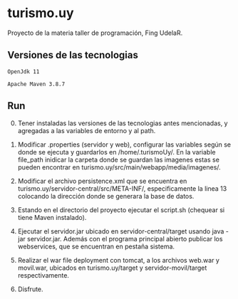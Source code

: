 # turismo.uy
Proyecto de la materia taller de programación, Fing UdelaR.

## Versiones de las tecnologias

```
OpenJdk 11
```
```
Apache Maven 3.8.7 
```

## Run
0. Tener instaladas las versiones de las tecnologias antes mencionadas, y agregadas a las variables de entorno y al path.

1. Modificar .properties (servidor y web), configurar las variables según se donde se ejecuta y guardarlos en /home/.turismoUy/. En la variable file_path inidicar la carpeta donde se guardan las imagenes estas se pueden encontrar en turismo.uy/src/main/webapp/media/imagenes/.

2. Modificar el archivo persistence.xml que se encuentra en turismo.uy/servidor-central/src/META-INF/, especificamente la linea 13 colocando la dirección donde se generara la base de datos.

3. Estando en el directorio del proyecto ejecutar el script.sh (chequear si tiene Maven instalado).

4. Ejecutar el servidor.jar ubicado en servidor-central/target usando java -jar servidor.jar. Además con el programa principal abierto publicar los webservices, que se encuentran en pestaña sistema.

5. Realizar el war file deployment con tomcat, a los archivos web.war y movil.war, ubicados en turismo.uy/target y servidor-movil/target respectivamente.

6. Disfrute.
